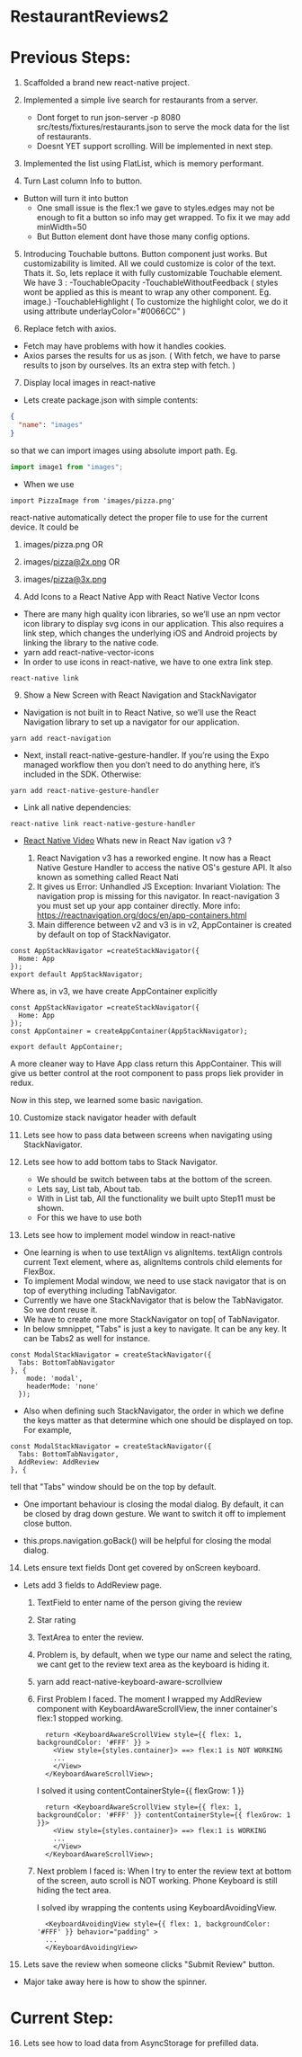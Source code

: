 # RestaurantReviews2

# Previous Steps:

1. Scaffolded a brand new react-native project.

2. Implemented a simple live search for restaurants from a server.

   - Dont forget to run json-server -p 8080 src/tests/fixtures/restaurants.json to serve the mock data for the list of restaurants.
   - Doesnt YET support scrolling. Will be implemented in next step.

3. Implemented the list using FlatList, which is memory performant.

4. Turn Last column <Text>Info<Text> to button.

- Button will turn it into button
  - One small issue is the flex:1 we gave to styles.edges may not be enough to fit a button so info may get wrapped. To fix it we may add minWidth=50
  - But Button element dont have those many config options.

5. Introducing Touchable buttons.
   Button component just works. But customizability is limited. All we could customize is color of the text. Thats it.
   So, lets replace it with fully customizable Touchable element. We have 3 :
   -TouchableOpacity
   -TouchableWithoutFeedback ( styles wont be applied as this is meant to wrap any other component. Eg. image.)
   -TouchableHighlight ( To customize the highlight color, we do it using attribute underlayColor="#0066CC" )

6. Replace fetch with axios.

- Fetch may have problems with how it handles cookies.
- Axios parses the results for us as json. ( With fetch, we have to parse results to json by ourselves. Its an extra step with fetch. )

7. Display local images in react-native

- Lets create package.json with simple contents:

```json
{
  "name": "images"
}
```

so that we can import images using absolute import path.
Eg.

```js
import image1 from "images";
```

- When we use

```
import PizzaImage from 'images/pizza.png'
```

react-native automatically detect the proper file to use
for the current device. It could be

1. images/pizza.png OR
2. images/pizza@2x.png OR
3. images/pizza@3x.png

4. Add Icons to a React Native App with React Native Vector Icons

- There are many high quality icon libraries, so we’ll use an npm vector icon library to display svg icons in our application. This also requires a link step, which changes the underlying iOS and Android projects by linking the library to the native code.
- yarn add react-native-vector-icons
- In order to use icons in react-native, we have to one extra link step.

```
react-native link
```

9. Show a New Screen with React Navigation and StackNavigator

- Navigation is not built in to React Native, so we’ll use the React Navigation library to set up a navigator for our application.

```
yarn add react-navigation
```

- Next, install react-native-gesture-handler. If you’re using the Expo managed workflow then you don’t need to do anything here, it’s included in the SDK. Otherwise:

```
yarn add react-native-gesture-handler
```

- Link all native dependencies:

```
react-native link react-native-gesture-handler
```

- [React Native Video](https://www.youtube.com/watch?v=MePfTc_PgzQ) Whats new in React Nav igation v3 ?

  1. React Navigation v3 has a reworked engine. It now has a React Native Gesture Handler to access the native OS's gesture API. It also known as something called React Nati
  2. It gives us Error: Unhandled JS Exception: Invariant Violation: The navigation prop is missing for this navigator. In react-navigation 3 you must set up your app container directly. More info: https://reactnavigation.org/docs/en/app-containers.html
  3. Main difference between v2 and v3 is in v2, AppContainer is created by default on top of StackNavigator.

```
const AppStackNavigator =createStackNavigator({
  Home: App
});
export default AppStackNavigator;
```

Where as, in v3, we have create AppContainer explicitly

```
const AppStackNavigator =createStackNavigator({
  Home: App
});
const AppContainer = createAppContainer(AppStackNavigator);

export default AppContainer;
```

A more cleaner way to Have App class return this AppContainer. This will give us better control at the root component to pass props liek provider in redux.

Now in this step, we learned some basic navigation.

10. Customize stack navigator header with default

11. Lets see how to pass data between screens when navigating using StackNavigator.

12. Lets see how to add bottom tabs to Stack Navigator.

    - We should be switch between tabs at the bottom of the screen.
    - Lets say, List tab, About tab.
    - With in List tab, All the functionality we built upto Step11 must be shown.
    - For this we have to use both

13. Lets see how to implement model window in react-native

- One learning is when to use textAlign vs alignItems. textAlign controls current Text element, where as, alignItems controls child elements for FlexBox.
- To implement Modal window, we need to use stack navigator that is on top of everything including TabNavigator.
- Currently we have one StackNavigator that is below the TabNavigator. So we dont reuse it.
- We have to create one more StackNavigator on top[ of TabNavigator.
- In below smnippet, "Tabs" is just a key to navigate. It can be any key. It can be Tabs2 as well for instance.

```
const ModalStackNavigator = createStackNavigator({
  Tabs: BottomTabNavigator
}, {
    mode: 'modal',
    headerMode: 'none'
  });
```

- Also when defining such StackNavigator, the order in which we define the keys matter as that determine which one should be displayed on top. For example,

```
const ModalStackNavigator = createStackNavigator({
  Tabs: BottomTabNavigator,
  AddReview: AddReview
}, {
```

tell that "Tabs" window should be on the top by default.

- One important behaviour is closing the modal dialog. By default, it can be closed by drag down gesture. We want to switch it off to implement close button.

- this.props.navigation.goBack() will be helpful for closing the modal dialog.

14. Lets ensure text fields Dont get covered by onScreen keyboard.

- Lets add 3 fields to AddReview page.

  1. TextField to enter name of the person giving the review
  2. Star rating
  3. TextArea to enter the review.
  4. Problem is, by default, when we type our name and select the rating, we cant get to the review text area as the keyboard is hiding it.
  5. yarn add react-native-keyboard-aware-scrollview
  6. First Problem I faced. The moment I wrapped my AddReview component with KeyboardAwareScrollView, the inner container's flex:1 stopped working.

     ```
       return <KeyboardAwareScrollView style={{ flex: 1, backgroundColor: '#FFF' }} >
         <View style={styles.container}> ==> flex:1 is NOT WORKING
         ...
         </View>
       </KeyboardAwareScrollView>;

     ```

     I solved it using contentContainerStyle={{ flexGrow: 1 }}

     ```
       return <KeyboardAwareScrollView style={{ flex: 1, backgroundColor: '#FFF' }} contentContainerStyle={{ flexGrow: 1 }}>
         <View style={styles.container}> ==> flex:1 is WORKING
         ...
         </View>
       </KeyboardAwareScrollView>;

     ```

  7. Next problem I faced is:
     When I try to enter the review text at bottom of the screen, auto scroll is NOT working. Phone Keyboard is still hiding the tect area.

     I solved iby wrapping the contents using KeyboardAvoidingView.

     ```
       <KeyboardAvoidingView style={{ flex: 1, backgroundColor: '#FFF' }} behavior="padding" >
       ...
       </KeyboardAvoidingView>

     ```

15. Lets save the review when someone clicks "Submit Review" button.

- Major take away here is how to show the spinner.

# Current Step:

16. Lets see how to load data from AsyncStorage for prefilled data.
